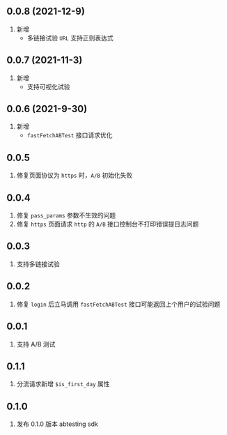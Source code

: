 ## 0.0.8 (2021-12-9)
 1. 新增
    - 多链接试验 `URL` 支持正则表达式
## 0.0.7 (2021-11-3)
 1. 新增
    - 支持可视化试验

## 0.0.6 (2021-9-30)
 1. 新增
    - `fastFetchABTest` 接口请求优化

## 0.0.5
1. 修复页面协议为 `https` 时，`A/B` 初始化失败

## 0.0.4
1. 修复 `pass_params` 参数不生效的问题	
2. 修复 `https` 页面请求 `http` 的 `A/B` 接口控制台不打印错误提日志问题

## 0.0.3
1. 支持多链接试验

## 0.0.2
1. 修复 `login` 后立马调用 `fastFetchABTest` 接口可能返回上个用户的试验问题

## 0.0.1
1. 支持 A/B 测试

## 0.1.1
1. 分流请求新增 `$is_first_day` 属性 

## 0.1.0
1. 发布 0.1.0 版本 abtesting sdk
